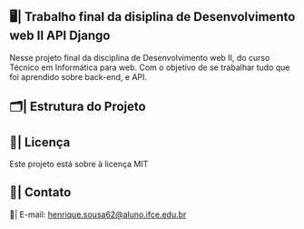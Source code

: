 ## 🖥️| Trabalho final da disiplina de Desenvolvimento web II API Django

  Nesse projeto final da disciplina de Desenvolvimento web II, do curso Técnico em Informática para web. Com o objetivo de se trabalhar tudo que foi aprendido sobre back-end, e API. 

## 🗂️| Estrutura do Projeto

  

## 📑| Licença

 Este projeto está sobre à licença MIT

## 📱| Contato 

  📧| E-mail: henrique.sousa62@aluno.ifce.edu.br
  
